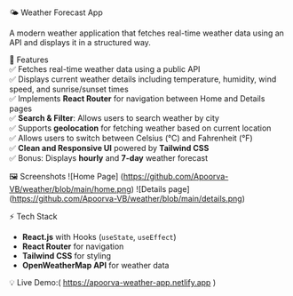 
🌤️ Weather Forecast App  

A modern weather application that fetches real-time weather data using an API and displays it in a structured way.  

🚀 Features  
✅ Fetches real-time weather data using a public API  
✅ Displays current weather details including temperature, humidity, wind speed, and sunrise/sunset times  
✅ Implements **React Router** for navigation between Home and Details pages  
✅ **Search & Filter**: Allows users to search weather by city  
✅ Supports **geolocation** for fetching weather based on current location  
✅ Allows users to switch between Celsius (°C) and Fahrenheit (°F)  
✅ **Clean and Responsive UI** powered by **Tailwind CSS**  
✅ Bonus: Displays **hourly** and **7-day** weather forecast  

🖼️ Screenshots 
![Home Page] (https://github.com/Apoorva-VB/weather/blob/main/home.png)
![Details page] (https://github.com/Apoorva-VB/weather/blob/main/details.png)

⚡ Tech Stack  
- **React.js** with Hooks (`useState`, `useEffect`)  
- **React Router** for navigation  
- **Tailwind CSS** for styling  
- **OpenWeatherMap API** for weather data  

💡 Live Demo:( https://apoorva-weather-app.netlify.app )
